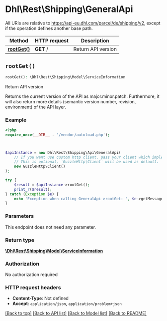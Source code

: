 # Dhl\Rest\Shipping\GeneralApi

All URIs are relative to https://api-eu.dhl.com/parcel/de/shipping/v2, except if the operation defines another base path.

| Method | HTTP request | Description |
| ------------- | ------------- | ------------- |
| [**rootGet()**](GeneralApi.md#rootGet) | **GET** / | Return API version |


## `rootGet()`

```php
rootGet(): \Dhl\Rest\Shipping\Model\ServiceInformation
```

Return API version

Returns the current version of the API as major.minor.patch. Furthermore, it will also return more details (semantic version number, revision, environment) of the API layer.

### Example

```php
<?php
require_once(__DIR__ . '/vendor/autoload.php');



$apiInstance = new Dhl\Rest\Shipping\Api\GeneralApi(
    // If you want use custom http client, pass your client which implements `GuzzleHttp\ClientInterface`.
    // This is optional, `GuzzleHttp\Client` will be used as default.
    new GuzzleHttp\Client()
);

try {
    $result = $apiInstance->rootGet();
    print_r($result);
} catch (Exception $e) {
    echo 'Exception when calling GeneralApi->rootGet: ', $e->getMessage(), PHP_EOL;
}
```

### Parameters

This endpoint does not need any parameter.

### Return type

[**\Dhl\Rest\Shipping\Model\ServiceInformation**](../Model/ServiceInformation.md)

### Authorization

No authorization required

### HTTP request headers

- **Content-Type**: Not defined
- **Accept**: `application/json`, `application/problem+json`

[[Back to top]](#) [[Back to API list]](../../README.md#endpoints)
[[Back to Model list]](../../README.md#models)
[[Back to README]](../../README.md)
